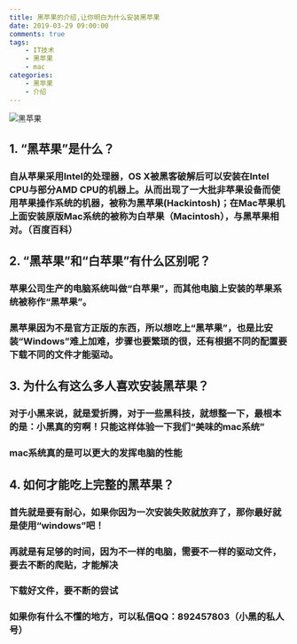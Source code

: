 ```yaml
---
title: 黑苹果的介绍,让你明白为什么安装黑苹果
date: 2019-03-29 09:00:00
comments: true
tags:
    - IT技术
    - 黑苹果
    - mac
categories:
	- 黑苹果
	- 介绍
---
```


![黑苹果](https://timgsa.baidu.com/timg?image&quality=80&size=b9999_10000&sec=1554368372803&di=1d03314c2bb7476c2e5ec006127819e6&imgtype=0&src=http%3A%2F%2Fimage.meihua.info%3A808%2Feditor%2F2016%2F01%2F05%2F20160105131011_167.jpg)
## 1. “黑苹果”是什么？

### 自从苹果采用Intel的处理器，OS X被黑客破解后可以安装在Intel CPU与部分AMD CPU的机器上。从而出现了一大批非苹果设备而使用苹果操作系统的机器，被称为黑苹果(Hackintosh)；在Mac苹果机上面安装原版Mac系统的被称为白苹果（Macintosh），与黑苹果相对。（百度百科）

<!-- more -->

## 2. “黑苹果”和“白苹果”有什么区别呢？

### 苹果公司生产的电脑系统叫做“白苹果”，而其他电脑上安装的苹果系统被称作“黑苹果”。

### 黑苹果因为不是官方正版的东西，所以想吃上“黑苹果”，也是比安装“Windows”难上加难，步骤也要繁琐的很，还有根据不同的配置要下载不同的文件才能驱动。

## 3. 为什么有这么多人喜欢安装黑苹果？

### 对于小黑来说，就是爱折腾，对于一些黑科技，就想整一下，最根本的是：小黑真的穷啊！只能这样体验一下我们“美味的mac系统”

### mac系统真的是可以更大的发挥电脑的性能

## 4. 如何才能吃上完整的黑苹果？

### 首先就是要有耐心，如果你因为一次安装失败就放弃了，那你最好就是使用“windows”吧！

### 再就是有足够的时间，因为不一样的电脑，需要不一样的驱动文件，要去不断的爬贴，才能解决

### 下载好文件，要不断的尝试

### 如果你有什么不懂的地方，可以私信QQ：892457803（小黑的私人号）

